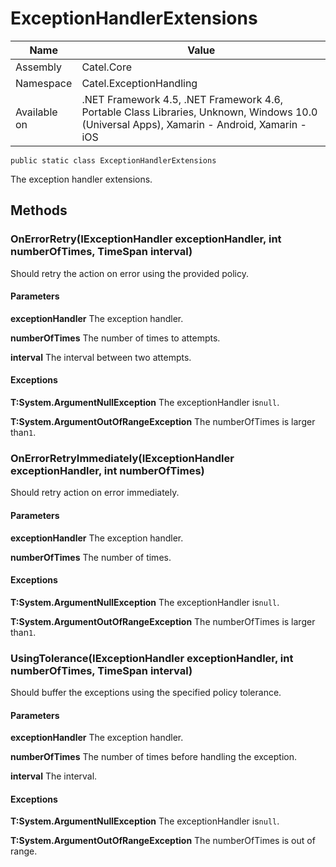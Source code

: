 

# ExceptionHandlerExtensions

Name|Value
---|---
Assembly|Catel.Core
Namespace|Catel.ExceptionHandling
Available on|.NET Framework 4.5, .NET Framework 4.6, Portable Class Libraries, Unknown, Windows 10.0 (Universal Apps), Xamarin - Android, Xamarin - iOS

```
public static class ExceptionHandlerExtensions
```

The exception handler extensions.



## Methods

### OnErrorRetry(IExceptionHandler exceptionHandler, int numberOfTimes, TimeSpan interval)

Should retry the action on error using the provided policy.

#### Parameters

**exceptionHandler**
The exception handler.

**numberOfTimes**
The number of times to attempts.

**interval**
The interval between two attempts.

#### Exceptions

**T:System.ArgumentNullException**
The exceptionHandler is`null`.

**T:System.ArgumentOutOfRangeException**
The numberOfTimes is larger than`1`.



### OnErrorRetryImmediately(IExceptionHandler exceptionHandler, int numberOfTimes)

Should retry action on error immediately.

#### Parameters

**exceptionHandler**
The exception handler.

**numberOfTimes**
The number of times.

#### Exceptions

**T:System.ArgumentNullException**
The exceptionHandler is`null`.

**T:System.ArgumentOutOfRangeException**
The numberOfTimes is larger than`1`.



### UsingTolerance(IExceptionHandler exceptionHandler, int numberOfTimes, TimeSpan interval)

Should buffer the exceptions using the specified policy tolerance.

#### Parameters

**exceptionHandler**
The exception handler.

**numberOfTimes**
The number of times before handling the exception.

**interval**
The interval.

#### Exceptions

**T:System.ArgumentNullException**
The exceptionHandler is`null`.

**T:System.ArgumentOutOfRangeException**
The numberOfTimes is out of range.



